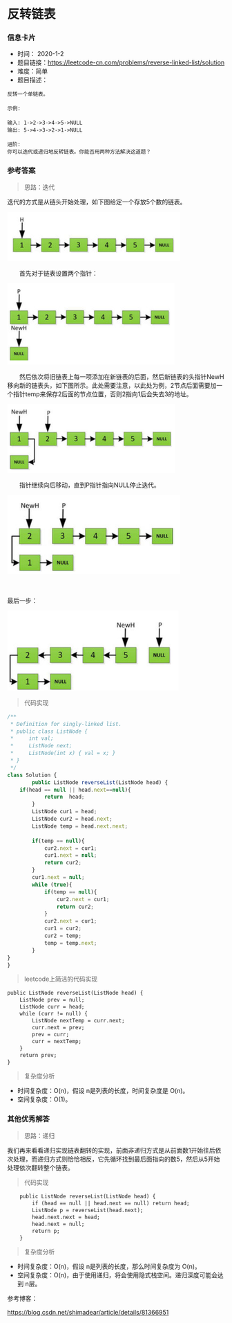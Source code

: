 # 反转链表

### 信息卡片

- 时间： 2020-1-2
- 题目链接：https://leetcode-cn.com/problems/reverse-linked-list/solution
- 难度：简单
- 题目描述：

```
反转一个单链表。

示例:

输入: 1->2->3->4->5->NULL
输出: 5->4->3->2->1->NULL

进阶:
你可以迭代或递归地反转链表。你能否用两种方法解决这道题？
```



### 参考答案

> 思路：迭代

迭代的方式是从链头开始处理，如下图给定一个存放5个数的链表。


![2.3.1](../assets/2.3.1.png)


　　首先对于链表设置两个指针：


![2.3.2](../assets/2.3.2.png)


　　然后依次将旧链表上每一项添加在新链表的后面，然后新链表的头指针NewH移向新的链表头，如下图所示。此处需要注意，以此处为例，2节点后面需要加一个指针temp来保存2后面的节点位置，否则2指向1后会失去3的地址。


![2.3.3](../assets/2.3.3.png)


　　指针继续向后移动，直到P指针指向NULL停止迭代。


![2.3.4](../assets/2.3.4.png)

　　

最后一步：


![2.3.5](../assets/2.3.5.png)

> 代码实现

```js
/**
 * Definition for singly-linked list.
 * public class ListNode {
 *     int val;
 *     ListNode next;
 *     ListNode(int x) { val = x; }
 * }
 */
class Solution {
        public ListNode reverseList(ListNode head) {
    if(head == null || head.next==null){
            return  head;
        }
        ListNode cur1 = head;
        ListNode cur2 = head.next;
        ListNode temp = head.next.next;

        if(temp == null){
            cur2.next = cur1;
            cur1.next = null;
            return cur2;
        }
        cur1.next = null;
        while (true){
            if(temp == null){
                cur2.next = cur1;
                return cur2;
            }
            cur2.next = cur1;
            cur1 = cur2;
            cur2 = temp;
            temp = temp.next;
        }
}
}
```



> leetcode上简洁的代码实现

```
public ListNode reverseList(ListNode head) {
    ListNode prev = null;
    ListNode curr = head;
    while (curr != null) {
        ListNode nextTemp = curr.next;
        curr.next = prev;
        prev = curr;
        curr = nextTemp;
    }
    return prev;
}
```



> 复杂度分析

- 时间复杂度：O(n)，假设 n是列表的长度，时间复杂度是 O(n)。
- 空间复杂度：O(1)。





### 其他优秀解答

>  思路：递归

我们再来看看递归实现链表翻转的实现，前面非递归方式是从前面数1开始往后依次处理，而递归方式则恰恰相反，它先循环找到最后面指向的数5，然后从5开始处理依次翻转整个链表。



> 代码实现

```
    public ListNode reverseList(ListNode head) {
        if (head == null || head.next == null) return head;
        ListNode p = reverseList(head.next);
        head.next.next = head;
        head.next = null;
        return p;
    }

```



> 复杂度分析

- 时间复杂度：O(n)，假设 n是列表的长度，那么时间复杂度为 O(n)。
- 空间复杂度：O(n)，由于使用递归，将会使用隐式栈空间。递归深度可能会达到 n层。



参考博客：

https://blog.csdn.net/shimadear/article/details/81366951